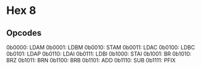 # Hex 8

## Opcodes

0b0000: LDAM
0b0001: LDBM
0b0010: STAM
0b0011: LDAC
0b0100: LDBC
0b0101: LDAP
0b0110: LDAI
0b0111: LDBI
0b1000: STAI
0b1001: BR
0b1010: BRZ
0b1011: BRN
0b1100: BRB
0b1101: ADD
0b1110: SUB
0b1111: PFIX
